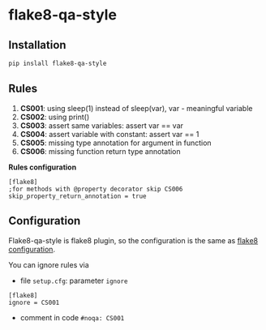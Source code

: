 # flake8-qa-style

## Installation

```bash
pip inslall flake8-qa-style
```


## Rules

1. **CS001**: using sleep(1) instead of sleep(var), var - meaningful variable
2. **CS002**: using print()
3. **CS003**: assert same variables: assert var == var
4. **CS004**: assert variable with constant: assert var == 1
5. **CS005**: missing type annotation for argument in function
6. **CS006**: missing function return type annotation

**Rules configuration**
```editorconfig
[flake8]
;for methods with @property decorator skip CS006
skip_property_return_annotation = true
```

## Configuration
Flake8-qa-style is flake8 plugin, so the configuration is the same as [flake8 configuration](https://flake8.pycqa.org/en/latest/user/configuration.html).

You can ignore rules via
- file `setup.cfg`: parameter `ignore`
```editorconfig
[flake8]
ignore = CS001
```
- comment in code `#noqa: CS001`
